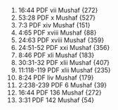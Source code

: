 1. 16:44 PDF vii Mushaf {272}
2. 53:28 PDF x Mushaf {527}
3. 7:3 PDF xiv Mushaf {151}
4. 4:65 PDF xviii Mushaf {88}
5. 24:63 PDF xviii  Mushaf {359}
6. 24:51-52 PDF xxi Mushaf {356}
7. 8:46 PDF xli Mushaf {183}
8. 30:31-32 PDF xlii Mushaf {407}
9. 11:118-119 PDF xlii Mushaf {235}
10. 8:24 PDF liv Mushaf {179}
11. 2:238-239 PDF 6 Mushaf {39}
12. 16:44 PDF 136 Mushaf {272}
13. 3:31 PDF 142 Mushaf {54}
